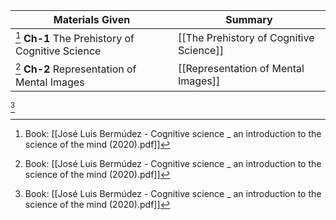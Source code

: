 


| Materials Given | Summary |
| --- | --- |
| [^1] **Ch-1** The Prehistory of Cognitive Science | [[The Prehistory of Cognitive Science]]
| [^1] **Ch-2** Representation of Mental Images | [[Representation of Mental Images]] |

[^1]


[^1]: Book: [[José Luis Bermúdez - Cognitive science _ an introduction to the science of the mind (2020).pdf]]
[^2]: Book: [[John Anderson - Cognitive Psychology and Its Implications (2015, Freeman_Worth) - libgen.li.pdf]]

